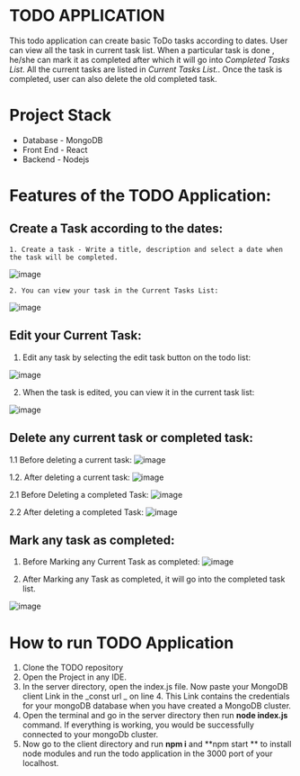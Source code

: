 # TODO APPLICATION

This todo application can create basic ToDo tasks according to dates. User can view all the task in current task list. When a particular task is done , he/she can mark it as completed after which it will go into _Completed Tasks List_. All the current tasks are listed in _Current Tasks List._. Once the task is completed, user can also delete the old completed task.

# Project Stack
* Database - MongoDB 
* Front End - React 
* Backend - Nodejs

# Features of the TODO Application:

  ## Create a Task according to the dates:
    1. Create a task - Write a title, description and select a date when the task will be completed.
  
   ![image](https://user-images.githubusercontent.com/98082102/174964315-87ea4546-29b2-496b-83ca-43578e1b56bf.png)

    2. You can view your task in the Current Tasks List:
    
   ![image](https://user-images.githubusercontent.com/98082102/174964689-6eaf1eef-f6e0-47a8-882b-295639fd4693.png)

  ## Edit your Current Task: 
 1.  Edit any task by selecting the edit task button on the todo list:

  ![image](https://user-images.githubusercontent.com/98082102/174965067-e313e8fc-c35d-4a85-abc6-427c788d1271.png)

 2. When the task is edited, you can view it in the current task list:
 
  ![image](https://user-images.githubusercontent.com/98082102/174965435-a657cae9-7b6f-4d89-b5ca-521888d2f75a.png)

  ## Delete any current task or completed task:
  1.1 Before deleting a current task:
  ![image](https://user-images.githubusercontent.com/98082102/174966313-506eeae8-bf31-4454-a1c4-435670630560.png)

  1.2. After deleting a current task: 
  ![image](https://user-images.githubusercontent.com/98082102/174966464-58b68240-ebcf-4c01-8b1a-7f58a8456cc9.png)
  
  
  2.1 Before Deleting a completed Task:
  ![image](https://user-images.githubusercontent.com/98082102/174967769-ff5f3cd9-9628-4b9d-932e-604b47e2430f.png)
  
  2.2 After deleting a completed Task:
  ![image](https://user-images.githubusercontent.com/98082102/174967914-3c9299e8-b662-4bd2-a037-8cb8949849e1.png)

  
 ## Mark any task as completed:
 
 1. Before Marking any Current Task as completed:
  ![image](https://user-images.githubusercontent.com/98082102/174967155-684eadee-4501-4413-a288-a9248e11a50d.png)
  
 2. After Marking any Task as completed, it will go into the completed task list.
 
 ![image](https://user-images.githubusercontent.com/98082102/174967447-b2e7145e-d5d7-4254-832f-2568d2f726b4.png)
 
 # How to run TODO Application 
 1. Clone the TODO repository 
 2. Open the Project in any IDE.
 3. In the server directory, open the index.js file. Now paste your MongoDB client Link in the _const url _ on line 4. This Link contains the credentials for your mongoDB database when you have created a MongoDB cluster.
 4. Open the terminal and go in the server directory then run **node index.js** command. If everything is working, you would be successfully connected to your mongoDb cluster.
 5. Now go to the client directory and run **npm i** and **npm start ** to install node modules and run the todo application in the 3000 port of your localhost.
 
